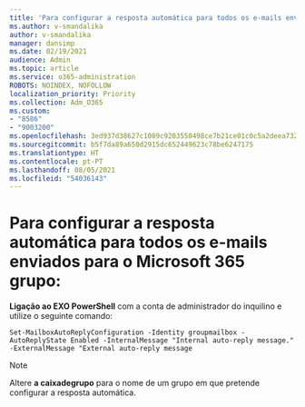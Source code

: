 ```yaml
---
title: 'Para configurar a resposta automática para todos os e-mails enviados para o Microsoft 365 grupo:'
ms.author: v-smandalika
author: v-smandalika
manager: dansimp
ms.date: 02/19/2021
audience: Admin
ms.topic: article
ms.service: o365-administration
ROBOTS: NOINDEX, NOFOLLOW
localization_priority: Priority
ms.collection: Adm_O365
ms.custom:
- "8586"
- "9003200"
ms.openlocfilehash: 3ed937d38627c1089c9203550498ce7b21ce01c0c5a2deea7326f8057f5338d8
ms.sourcegitcommit: b5f7da89a650d2915dc652449623c78be6247175
ms.translationtype: HT
ms.contentlocale: pt-PT
ms.lasthandoff: 08/05/2021
ms.locfileid: "54036143"
---
```

# <a name="to-configure-auto-reply-for-all-emails-sent-to-microsoft-365-group"></a>Para configurar a resposta automática para todos os e-mails enviados para o Microsoft 365 grupo:

**Ligação ao EXO PowerShell** com a conta de administrador do inquilino e utilize o seguinte comando:

`Set-MailboxAutoReplyConfiguration -Identity groupmailbox -AutoReplyState Enabled -InternalMessage "Internal auto-reply message." -ExternalMessage "External auto-reply message`

> [!NOTE]
> Altere **a caixadegrupo** para o nome de um grupo em que pretende configurar a resposta automática.

